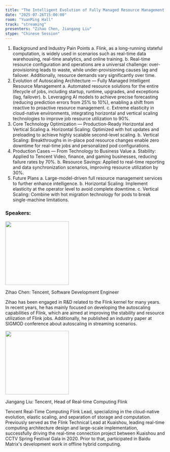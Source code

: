 ```yaml
---
title: "The Intelligent Evolution of Fully Managed Resource Management for Tencent's Real-Time Computing"
date: "2025-07-26T15:00:00"
room: "YuanMing Hall"
track: "streaming"
presenters: "Zihao Chen, Jiangang Liu"
stype: "Chinese Session"
---
```


1. Background and Industry Pain Points
  a. Flink, as a long-running stateful computation, is widely used in scenarios such as real-time data warehousing, real-time analytics, and online training.
  b. Real-time resource configuration and operations are a universal challenge: over-provisioning leads to waste, while under-provisioning causes lag and failover. Additionally, resource demands vary significantly over time.
2. Evolution of Autoscaling Architecture — Fully Managed Intelligent Resource Management
  a. Automated resource solutions for the entire lifecycle of jobs, including startup, runtime, upgrades, and exceptions (lag, failover).
  b. Leveraging AI models to achieve precise forecasting (reducing prediction errors from 25% to 10%), enabling a shift from reactive to proactive resource management.
  c. Extreme elasticity in cloud-native environments, integrating horizontal and vertical scaling technologies to improve job resource utilization to 90%.
3. Core Technology Optimization — Production-Ready Horizontal and Vertical Scaling
  a. Horizontal Scaling: Optimized with hot updates and preloading to achieve highly scalable second-level scaling.
  b. Vertical Scaling: Breakthroughs in in-place pod resource changes enable zero downtime for real-time jobs and personalized pod configurations.
4. Production Cases — From Technology to Business Value
  a. Stability: Applied to Tencent Video, finance, and gaming businesses, reducing failure rates by 70%.
  b. Resource Savings: Applied to real-time reporting and data synchronization scenarios, improving resource utilization by 30%.
5. Future Plans
  a. Large-model-driven full resource management services to further enhance intelligence.
  b. Horizontal Scaling: Implement elasticity at the operator level to avoid complete downtime.
  c. Vertical Scaling: Combine with hot migration technology for pods to break single-machine limitations.

### Speakers:


<img src="https://sessionize.com/image/c17d-400o400o1-3ksWtZ8Yz4P3kYR9cEC4tH.jpg" width="200" /><br/>

Zihao Chen: Tencent, Software Development Engineer

Zihao has been engaged in R&D related to the Flink kernel for many years. In recent years, he has mainly focused on developing the autoscaling capabilities of Flink, which are aimed at improving the stability and resource utilization of Flink jobs. Additionally, he published an industry paper at SIGMOD conference about autoscaling in streaming scenarios.

<img src="https://sessionize.com/image/95fa-400o400o1-pRGUUw1BJpnhknhJaHnEvg.png" width="200" /><br/>

Jiangang Liu: Tencent, Head of Real-time Computing Flink

Tencent Real-Time Computing Flink Lead, specializing in the cloud-native evolution, elastic scaling, and separation of storage and computation. Previously served as the Flink Technical Lead at Kuaishou, leading real-time computing architecture design and large-scale implementation, successfully driving the real-time connection project between Kuaishou and CCTV Spring Festival Gala in 2020. Prior to that, participated in Baidu Matrix's development work in offline hybrid computing.

